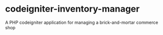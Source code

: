 # codeigniter-inventory-manager
A PHP codeigniter application for managing a brick-and-mortar commerce shop
